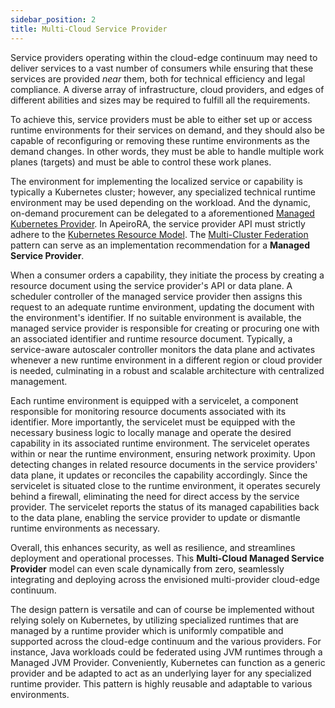 ```yaml
---
sidebar_position: 2
title: Multi-Cloud Service Provider
---
```


<Term>Service providers</Term> operating within the cloud-edge continuum may need to deliver <Term>services</Term> to a vast number of <Term>consumers</Term> while ensuring that these services are provided _near_ them, both for technical efficiency and legal compliance.
A diverse array of infrastructure, cloud providers, and edges of different abilities and sizes may be required to fulfill all the requirements.

To achieve this, service providers must be able to either set up or access runtime environments for their services on demand, and they should also be capable of reconfiguring or removing these runtime environments as the demand changes.
In other words, they must be able to handle multiple <Term>work planes</Term> (targets) and must be able to control these work planes.

The environment for implementing the localized service or capability is typically a Kubernetes cluster; however, any specialized technical runtime environment may be used depending on the workload.
And the dynamic, on-demand procurement can be delegated to a aforementioned [Managed Kubernetes Provider](./hosted-control-planes.mdx#managed-kubernetes-provider).
In ApeiroRA, the service provider API must strictly adhere to the [Kubernetes Resource Model](./../digital-twins/krm/index.mdx). The [Multi-Cluster Federation](./index.mdx) pattern can serve as an implementation recommendation for a **Managed Service Provider**.

When a consumer orders a <Term>capability</Term>, they initiate the process by creating a <Term>resource</Term> document using the service provider's API or <Term>data plane</Term>.
A scheduler <Term>controller</Term> of the managed service provider then assigns this request to an adequate runtime environment, updating the document with the environment's identifier.
If no suitable environment is available, the managed service provider is responsible for creating or procuring one with an associated identifier and runtime resource document.
Typically, a service-aware autoscaler controller monitors the data plane and activates whenever a new runtime environment in a different region or cloud provider is needed, culminating in a robust and scalable architecture with centralized management.

Each runtime environment is equipped with a servicelet, a component responsible for monitoring resource documents associated with its identifier. More importantly, the servicelet must be equipped with the necessary business logic to locally manage and operate the desired capability in its associated runtime environment.
The servicelet operates within or near the runtime environment, ensuring network proximity.
Upon detecting changes in related resource documents in the service providers' data plane, it updates or reconciles the capability accordingly.
Since the servicelet is situated close to the runtime environment, it operates securely behind a firewall, eliminating the need for direct access by the service provider.
The servicelet reports the status of its managed capabilities back to the data plane, enabling the service provider to update or dismantle runtime environments as necessary.

Overall, this enhances security, as well as resilience, and streamlines deployment and operational processes. This **Multi-Cloud Managed Service Provider** model can even scale dynamically from zero, seamlessly integrating and deploying across the envisioned multi-provider cloud-edge continuum.

<ApeiroFigure src="/multi-cluster-federation/img/msp.svg"
  alt="Multi-Cloud Managed Service Provider"
  caption="Multi-Cloud Managed Service Provider"
  width="100%"/>

The design pattern is versatile and can of course be implemented without relying solely on Kubernetes, by utilizing specialized runtimes that are managed by a runtime provider which is uniformly compatible and supported across the cloud-edge continuum and the various providers.
For instance, Java workloads could be federated using JVM runtimes through a Managed JVM Provider.
Conveniently, Kubernetes can function as a generic provider and be adapted to act as an underlying layer for any specialized runtime provider. This pattern is highly reusable and adaptable to various environments.